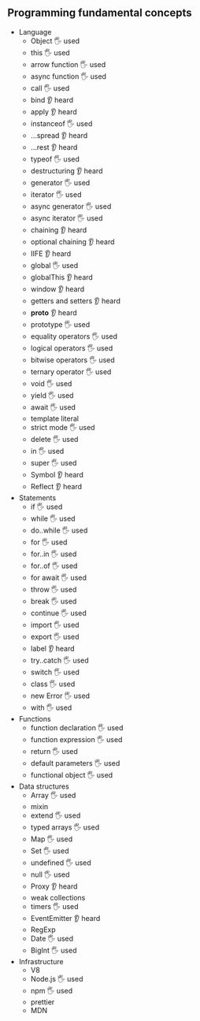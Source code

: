 ## Programming fundamental concepts

- Language
  - Object 🖐️ used
  - this 🖐️ used
  - arrow function 🖐️ used
  - async function 🖐️ used
  - call 🖐️ used
  - bind  👂 heard
  - apply 👂 heard
  - instanceof 🖐️ used
  - ...spread 👂 heard
  - ...rest 👂 heard
  - typeof 🖐️ used
  - destructuring 👂 heard
  - generator 🖐️ used
  - iterator 🖐️ used
  - async generator 🖐️ used
  - async iterator 🖐️ used
  - chaining 👂 heard
  - optional chaining 👂 heard
  - IIFE 👂 heard
  - global 🖐️ used
  - globalThis 👂 heard
  - window 👂 heard
  - getters and setters 👂 heard
  - __proto__ 👂 heard
  - prototype 🖐️ used
  - equality operators 🖐️ used
  - logical operators 🖐️ used
  - bitwise operators 🖐️ used
  - ternary operator 🖐️ used
  - void 🖐️ used
  - yield 🖐️ used
  - await 🖐️ used
  - template literal
  - strict mode 🖐️ used
  - delete 🖐️ used
  - in 🖐️ used
  - super 🖐️ used
  - Symbol  👂 heard
  - Reflect 👂 heard
- Statements
  - if 🖐️ used
  - while 🖐️ used
  - do..while 🖐️ used
  - for 🖐️ used
  - for..in 🖐️ used
  - for..of 🖐️ used
  - for await 🖐️ used
  - throw 🖐️ used
  - break 🖐️ used
  - continue 🖐️ used
  - import 🖐️ used
  - export 🖐️ used
  - label 👂 heard
  - try..catch 🖐️ used
  - switch 🖐️ used
  - class 🖐️ used
  - new Error 🖐️ used
  - with 🖐️ used
- Functions
  - function declaration 🖐️ used
  - function expression 🖐️ used
  - return 🖐️ used
  - default parameters 🖐️ used
  - functional object 🖐️ used
- Data structures
  - Array 🖐️ used
  - mixin
  - extend 🖐️ used
  - typed arrays 🖐️ used
  - Map 🖐️ used
  - Set 🖐️ used
  - undefined 🖐️ used
  - null 🖐️ used
  - Proxy 👂 heard
  - weak collections
  - timers 🖐️ used
  - EventEmitter 👂 heard
  - RegExp
  - Date 🖐️ used
  - BigInt 🖐️ used
- Infrastructure
  - V8
  - Node.js 🖐️ used
  - npm 🖐️ used
  - prettier
  - MDN

